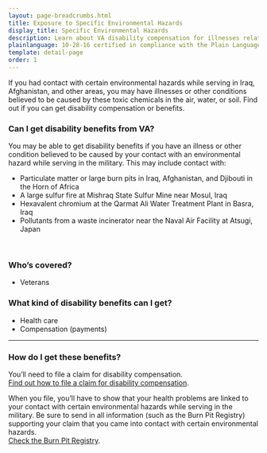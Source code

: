 ```yaml
---
layout: page-breadcrumbs.html
title: Exposure to Specific Environmental Hazards
display_title: Specific Environmental Hazards
description: Learn about VA disability compensation for illnesses related to environmental hazards. Find out which hazards you may have come in contact with during military service, and how to file a claim for compensation.
plainlanguage: 10-28-16 certified in compliance with the Plain Language Act
template: detail-page
order: 1
---
```


<div class="va-introtext">

If you had contact with certain environmental hazards while serving in Iraq, Afghanistan, and other areas, you may have illnesses or other conditions believed to be caused by these toxic chemicals in the air, water, or soil. Find out if you can get disability compensation or benefits.

</div>


<div class="feature" markdown="1">

### Can I get disability benefits from VA?

You may be able to get disability benefits if you have an illness or other condition believed to be caused by your contact with an environmental hazard while serving in the military. This may include contact with:
  - Particulate matter or large burn pits in Iraq, Afghanistan, and Djibouti in the Horn of Africa
  - A large sulfur fire at Mishraq State Sulfur Mine near Mosul, Iraq
  - Hexavalent chromium at the Qarmat Ali Water Treatment Plant in Basra, Iraq
  - Pollutants from a waste incinerator near the Naval Air Facility at Atsugi, Japan

<br>

### Who’s covered?
-	Veterans

</div>

### What kind of disability benefits can I get?
-	Health care
-	Compensation (payments)

-----

### How do I get these benefits?

You’ll need to file a claim for disability compensation. <br>
[Find out how to file a claim for disability compensation](/disability/how-to-file-claim/).

When you file, you’ll have to show that your health problems are linked to your contact with certain environmental hazards while serving in the military. Be sure to send in all information (such as the Burn Pit Registry) supporting your claim that you came into contact with certain environmental hazards. <br>
[Check the Burn Pit Registry](https://veteran.mobilehealth.va.gov/AHBurnPitRegistry/).


